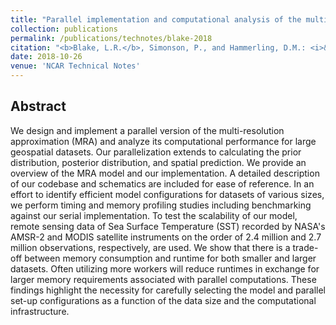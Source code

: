 ```yaml
---
title: "Parallel implementation and computational analysis of the multi-resolution approximation"
collection: publications
permalink: /publications/technotes/blake-2018
citation: "<b>Blake, L.R.</b>, Simonson, P., and Hammerling, D.M.: <i>&quot;Parallel implementation and computational analysis of the multi-resolution approximation&quot;</i>, NCAR Technical Note NCAR/TN-551+STR, DOI: <a href='http://dx.doi.org/10.5065/D6XW4HNH'>10.5065/D6XW4HNH</a>, 2018."
date: 2018-10-26
venue: 'NCAR Technical Notes'
---
```


## Abstract
We design and implement a parallel version of the multi-resolution approximation (MRA) and analyze its computational performance for large geospatial datasets. Our parallelization extends to calculating the prior distribution, posterior distribution, and spatial prediction. We provide an overview of the MRA model and our implementation. A detailed description of our codebase and schematics are included for ease of reference. In an effort to identify efficient model configurations for datasets of various sizes, we perform timing and memory profiling studies including benchmarking against our serial implementation. To test the scalability of our model, remote sensing data of Sea Surface Temperature (SST) recorded by NASA's AMSR-2 and MODIS satellite instruments on the order of 2.4 million and 2.7 million observations, respectively, are used. We show that there is a trade-off between memory consumption and runtime for both smaller and larger datasets. Often utilizing more workers will reduce runtimes in exchange for larger memory requirements associated with parallel computations. These findings highlight the necessity for carefully selecting the model and parallel set-up configurations as a function of the data size and the computational infrastructure.
